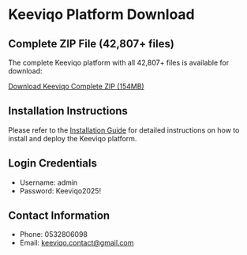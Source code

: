 # Keeviqo Platform Download

## Complete ZIP File (42,807+ files)

The complete Keeviqo platform with all 42,807+ files is available for download:

[Download Keeviqo Complete ZIP (154MB)](https://github.com/adi877-hub/Keeviqo-v1/raw/devin/1743758131-keeviqo-core-platform/keeviqo-complete.zip)

## Installation Instructions

Please refer to the [Installation Guide](INSTALLATION_GUIDE.md) for detailed instructions on how to install and deploy the Keeviqo platform.

## Login Credentials

- Username: admin
- Password: Keeviqo2025!

## Contact Information

- Phone: 0532806098
- Email: keeviqo.contact@gmail.com

